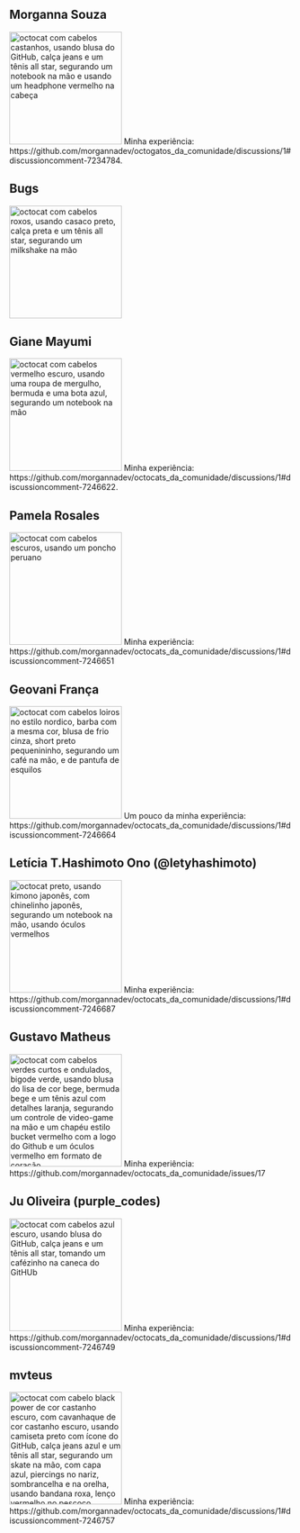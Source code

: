 ## Morganna Souza
<img src="https://i.imgur.com/vyuKbNO.png" alt="octocat com cabelos castanhos, usando blusa do GitHub, calça jeans e um tênis all star, segurando um notebook na mão e usando um headphone vermelho na cabeça" width="200">
Minha experiência: https://github.com/morgannadev/octogatos_da_comunidade/discussions/1#discussioncomment-7234784.

## Bugs
<img src="https://i.imgur.com/LSCZgpS.png" alt="octocat com cabelos roxos, usando casaco preto, calça preta e um tênis all star, segurando um milkshake na mão" width="200">

## Giane Mayumi
<img src="https://i.imgur.com/nQtyutY.png" alt="octocat com cabelos vermelho escuro, usando uma roupa de mergulho, bermuda e uma bota azul, segurando um notebook na mão" width="200">
Minha experiência: https://github.com/morgannadev/octocats_da_comunidade/discussions/1#discussioncomment-7246622.

## Pamela Rosales
<img src="https://i.imgur.com/2qOlodZ.png" alt="octocat com cabelos escuros, usando um poncho peruano" width="200">
Minha experiência: https://github.com/morgannadev/octocats_da_comunidade/discussions/1#discussioncomment-7246651

## Geovani França
<img src="https://i.imgur.com/dtWl1WM.png" alt="octocat com cabelos loiros no estilo nordico, barba com a mesma cor, blusa de frio cinza, short preto pequenininho, segurando um café na mão, e de pantufa de esquilos" width="200">
Um pouco da minha experiência: https://github.com/morgannadev/octocats_da_comunidade/discussions/1#discussioncomment-7246664

## Letícia T.Hashimoto Ono (@letyhashimoto)
<img src="https://i.imgur.com/Whizkc4.png" alt="octocat preto, usando kimono japonês, com chinelinho japonês, segurando um notebook na mão, usando óculos vermelhos" width="200">
Minha experiência: https://github.com/morgannadev/octocats_da_comunidade/discussions/1#discussioncomment-7246687

## Gustavo Matheus
<img src="https://i.imgur.com/8J8GyU4.png" alt="octocat com cabelos verdes curtos e ondulados, bigode verde, usando blusa do lisa de cor bege, bermuda bege e um tênis azul com detalhes laranja, segurando um controle de video-game na mão e um chapéu estilo bucket vermelho com a logo do Github e um óculos vermelho em formato de coração." width="200">
Minha experiência: https://github.com/morgannadev/octocats_da_comunidade/issues/17

## Ju Oliveira (purple_codes)
<img src="https://i.imgur.com/5DnWxPm.png" alt="octocat com cabelos azul escuro, usando blusa do GitHub, calça jeans e um tênis all star, tomando um cafézinho na caneca do GitHUb" width="200">
Minha experiência: https://github.com/morgannadev/octocats_da_comunidade/discussions/1#discussioncomment-7246749

## mvteus
<img src="https://i.imgur.com/LsFgN50.png" alt="octocat com cabelo black power de cor castanho escuro, com cavanhaque de cor castanho escuro, usando camiseta preto com ícone do GitHub, calça jeans azul e um tênis all star, segurando um skate na mão, com capa azul, piercings no nariz, sombrancelha e na orelha, usando bandana roxa, lenço vermelho no pescoço, corrente dourada com sinal do dólar, cinto de couro e tatuagens no braço direito" width="200">
Minha experiência: https://github.com/morgannadev/octocats_da_comunidade/discussions/1#discussioncomment-7246757
